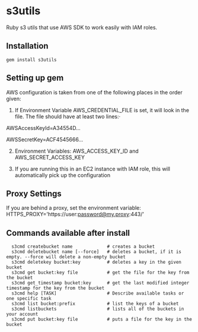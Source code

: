 s3utils
=======

Ruby s3 utils that use AWS SDK to work easily with IAM roles.

Installation
-------------

    gem install s3utils

Setting up gem
---------------

AWS configuration is taken from one of the following places in the order
given:

 1. If Environment Variable AWS_CREDENTIAL_FILE is set, it will
    look in the file. The file should have at least two lines:·


AWSAccessKeyId=A34554D...

AWSSecretKey=ACF4545666...

    
 2. Environment Variables:
    AWS_ACCESS_KEY_ID and
    AWS_SECRET_ACCESS_KEY 
    
 3. If you are running this in an EC2 instance with IAM role, this will
    automatically pick up the configuration

Proxy Settings
------------

If you are behind a proxy, set the environment variable:
HTTPS_PROXY='https://user:password@my.proxy:443/'

Commands available after install
----------------------------

      s3cmd createbucket name             # creates a bucket
      s3cmd deletebucket name [--force]   # deletes a bucket, if it is empty. --force will delete a non-empty bucket
      s3cmd deletekey bucket:key          # deletes a key in the given bucket
      s3cmd get bucket:key file           # get the file for the key from the bucket
      s3cmd get_timestamp bucket:key      # get the last modified integer timestamp for the key from the bucket
      s3cmd help [TASK]                   # Describe available tasks or one specific task
      s3cmd list bucket:prefix            # list the keys of a bucket
      s3cmd listbuckets                   # lists all of the buckets in your account
      s3cmd put bucket:key file           # puts a file for the key in the bucket
